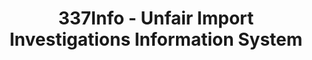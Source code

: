 ---
layout: default
bigquery: https://console.cloud.google.com/bigquery?p=patents-public-data&d=usitc_investigations&page=dataset&project=sheets-management-319211
citation: US International Trade Commission 337Info Unfair Import Investigations Information
  System
contributors: US International Trade Comission
cost: None
description: US International Trade Commission 337Info Unfair Import Investigations
  Information System contains data on investigations done under Section 337. Section
  337 declares the infringement of certain statutory intellectual property rights
  and other forms of unfair competition in import trade to be unlawful practices.
  Most Section 337 investigations involve allegations of patent or registered trademark
  infringement.
documentation: FAQ and tutorial available on the site
last_edit: 04/11/2022, 21:59:55
location: https://pubapps2.usitc.gov/337external/
maintained_by: US International Trade Comission
schema_fields:
- dateComplaintFiled
- lastUpdated
- investigationTermDate
- finalIdOnViolationDue
- teoReliefGranted
- dateOfPublicationFrNotice
- cafcAppeals
- investigationNo
- copyrightNumbers
- currentStatus
- internalRemand
- publication_number
- finalDetViolation
- finalDetNoViolation
- ouiiParticipation
- teoIdIssueDate
- actualStartDateEvidHear
- startDateMarkmanHearing
- issueDateOtherNonFinal
- title
- aljAssigned
- patentNumbers
- docketNo
- scheduledEndDateEvidHear
- trademarkNumbers
- markmanHearing
- htsNumbers
- ouiiAttorney
- currentActiveALJ
- finalIdOnViolationIssue
- complainant
- targetDate
- actualEndDateEvidHear
- endDateMarkmanHearing
- id
- investigationType
- teoProceedingInvolved
- invUnfairAct
- teoIdDueDate
- scheduledStartDateEvidHear
- dateCreated
- patentNumber
- gcAttorney
- respondent
shortname: unfair_import_investigations
tags:
- import
- legal
- trade
timeframe: 2008-2021 (prior to 2008 downloadable as a JSON file)
title: 337Info - Unfair Import Investigations Information System
uuid: 2721f5ec-e599-4890-9265-9706719fc71e
---